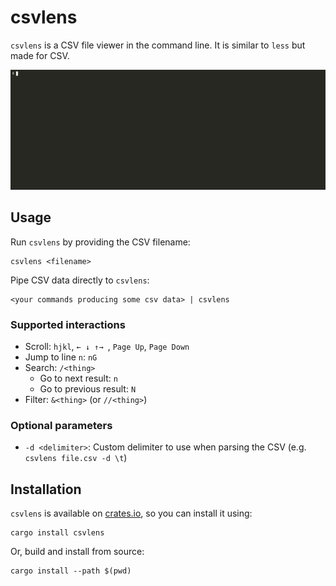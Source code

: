 # csvlens

`csvlens` is a CSV file viewer in the command line. It is similar to `less` but
made for CSV.

![Demo](.github/demo.gif)

## Usage

Run `csvlens` by providing the CSV filename:

```
csvlens <filename>
```

Pipe CSV data directly to `csvlens`:

```
<your commands producing some csv data> | csvlens
```

### Supported interactions
* Scroll: `hjkl`, `← ↓ ↑→ `, `Page Up`, `Page Down`
* Jump to line `n`: `nG`
* Search: `/<thing>`
    * Go to next result: `n`
    * Go to previous result: `N`
* Filter: `&<thing>` (or `//<thing>`)

### Optional parameters
* `-d <delimiter>`: Custom delimiter to use when parsing the CSV
   (e.g. `csvlens file.csv -d \t`)

## Installation

`csvlens` is available on [crates.io](https://crates.io/crates/csvlens), so you
can install it using:
```
cargo install csvlens
```

Or, build and install from source:
```
cargo install --path $(pwd)
```